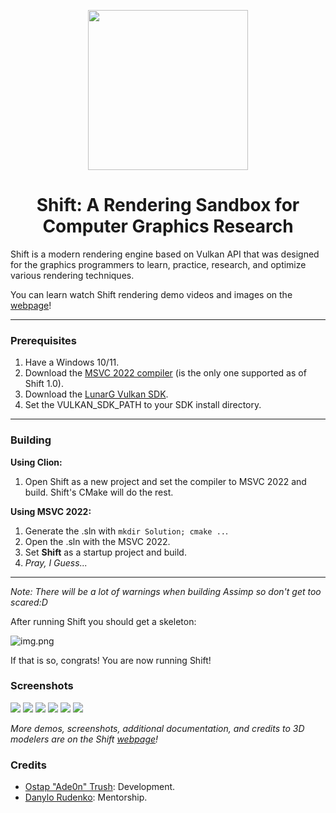 <p align="center"><img src="Assets/Textures/ShiftIcon.svg" align="center" width=256></p>

<h1 align="center">Shift: A Rendering Sandbox for Computer Graphics Research</h1>

Shift is a modern rendering engine based on Vulkan API
that was designed for the graphics programmers to learn, practice, research, and optimize various rendering techniques.

You can learn watch Shift rendering demo videos and images on the [webpage](https://shift.notionlinker.com/)!

---

### Prerequisites

1. Have a Windows 10/11.
2. Download the [MSVC 2022 compiler](https://visualstudio.microsoft.com/vs/features/cplusplus/) (is the only one supported as of Shift 1.0).
2. Download the [LunarG Vulkan SDK](https://www.lunarg.com/vulkan-sdk/).
3. Set the VULKAN_SDK_PATH to your SDK install directory.

---

### Building
**Using Clion:**
1. Open Shift as a new project and set the compiler to MSVC 2022 and build. Shift's CMake will do the rest.

**Using MSVC 2022:**
1. Generate the .sln with `mkdir Solution; cmake ..`.
2. Open the .sln with the MSVC 2022.
3. Set **Shift** as a startup project and build.
4. _Pray, I Guess..._
---

*Note: There will be a lot of warnings when building Assimp so don't get too scared:D*

After running Shift you should get a skeleton:

![img.png](./Assets/Renderings/Skull.png)

If that is so, congrats! You are now running Shift!

### Screenshots

![](./Assets/Renderings/SponzaaaaaaaImage1.png)
![](./Assets/Renderings/CameraRendering.png)
![](./Assets/Renderings/SkeletonCropped1.png)
![](./Assets/Renderings/Deagle2.png)
![](./Assets/Renderings/TacticalHelmetImage2.png)
![](./Assets/Renderings/SkullTrophy1Conf.png)

*More demos, screenshots, additional documentation, and credits to 3D modelers are on the Shift [webpage](https://shift.notionlinker.com/)!*

### Credits
- [Ostap "Ade0n" Trush](https://github.com/Adeon18): Development.
- [Danylo Rudenko](https://github.com/danylorudenko): Mentorship.